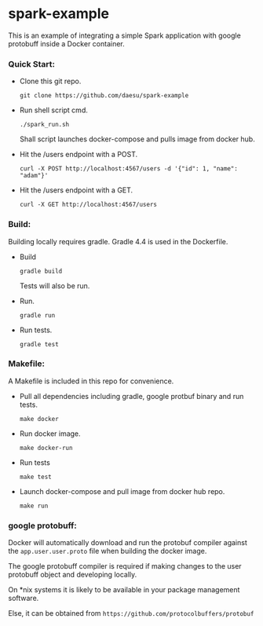 # spark-example
This is an example of integrating a simple Spark application with google protobuff inside a Docker container.

### Quick Start:
 - Clone this git repo.

    `git clone https://github.com/daesu/spark-example`

 - Run shell script cmd.

    `./spark_run.sh`

    Shall script launches docker-compose and pulls image from docker hub.

 - Hit the /users endpoint with a POST. 

    `curl -X POST http://localhost:4567/users -d '{"id": 1, "name": "adam"}'`

 - Hit the /users endpoint with a GET. 

    `curl -X GET http://localhost:4567/users`

### Build:
Building locally requires gradle. Gradle 4.4 is used in the Dockerfile. 

 - Build 
 
    `gradle build`

    Tests will also be run.

 - Run. 
 
    `gradle run`

 - Run tests.
 
    `gradle test`

### Makefile:
A Makefile is included in this repo for convenience. 

 - Pull all dependencies including gradle, google protbuf binary and run tests. 
 
    `make docker`

 - Run docker image. 
 
    `make docker-run`

 - Run tests 
 
    `make test`

 - Launch docker-compose and pull image from docker hub repo.
 
    `make run`

### google protobuff:
Docker will automatically download and run the protobuf compiler against the `app.user.user.proto` file when building the docker image. 

The google protobuff compiler is required if making changes to the user protobuff object and developing locally. 

On *nix systems it is likely to be available in your package management software. 

Else, it can be obtained from `https://github.com/protocolbuffers/protobuf` 

